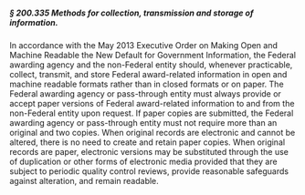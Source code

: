 ##### § 200.335 Methods for collection, transmission and storage of information. #####

In accordance with the May 2013 Executive Order on Making Open and Machine Readable the New Default for Government Information, the Federal awarding agency and the non-Federal entity should, whenever practicable, collect, transmit, and store Federal award-related information in open and machine readable formats rather than in closed formats or on paper. The Federal awarding agency or pass-through entity must always provide or accept paper versions of Federal award-related information to and from the non-Federal entity upon request. If paper copies are submitted, the Federal awarding agency or pass-through entity must not require more than an original and two copies. When original records are electronic and cannot be altered, there is no need to create and retain paper copies. When original records are paper, electronic versions may be substituted through the use of duplication or other forms of electronic media provided that they are subject to periodic quality control reviews, provide reasonable safeguards against alteration, and remain readable.